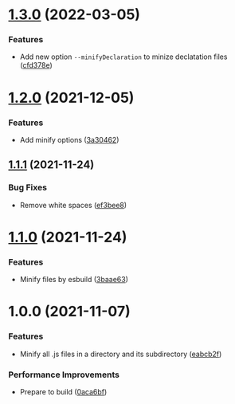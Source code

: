 # [1.3.0](https://github.com/Randagio13/minimize-js/compare/v1.2.0...v1.3.0) (2022-03-05)


### Features

* Add new option `--minifyDeclaration` to minize declatation files ([cfd378e](https://github.com/Randagio13/minimize-js/commit/cfd378e0e782977a4a0bf48fdba95b61aa39162f))

# [1.2.0](https://github.com/Randagio13/minimize-js/compare/v1.1.1...v1.2.0) (2021-12-05)


### Features

* Add minify options ([3a30462](https://github.com/Randagio13/minimize-js/commit/3a30462a66b68f514a8568da9d355384253d21db))

## [1.1.1](https://github.com/Randagio13/minimize-js/compare/v1.1.0...v1.1.1) (2021-11-24)


### Bug Fixes

* Remove white spaces ([ef3bee8](https://github.com/Randagio13/minimize-js/commit/ef3bee88b80aeedacfc566267de8cc19d43be1fd))

# [1.1.0](https://github.com/Randagio13/minimize-js/compare/v1.0.0...v1.1.0) (2021-11-24)


### Features

* Minify files by esbuild ([3baae63](https://github.com/Randagio13/minimize-js/commit/3baae63609c5a55e8fdc18da38dc586b8aa8702f))

# 1.0.0 (2021-11-07)


### Features

* Minify all .js files in a directory and its subdirectory ([eabcb2f](https://github.com/Randagio13/minimize-js/commit/eabcb2fbe275fca819439a8a397341951c84365f))


### Performance Improvements

* Prepare to build ([0aca6bf](https://github.com/Randagio13/minimize-js/commit/0aca6bfb36c6616fbd1c413070420482adfb0cfa))
